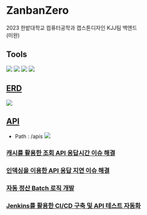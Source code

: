 # ZanbanZero

2023 한밭대학교 컴퓨터공학과 캡스톤디자인 KJJ팀 백엔드  
(미완)

## Tools

<img src="https://img.shields.io/badge/Java-FF9900?style=for-the-badge&logo=OpenJDK&logoColor=white"/> <img src="https://img.shields.io/badge/Spring Boot-6DB33F?style=for-the-badge&logo=SpringBoot&logoColor=white"/> <img src="https://img.shields.io/badge/Spring Batch-6DB33F?style=for-the-badge&logo=Batch&logoColor=white"/> <img src="https://img.shields.io/badge/MySQL-4479A1?style=for-the-badge&logo=MySQL&logoColor=white"/>

## [ERD](https://www.erdcloud.com/d/qpTvHkbgBbqLyYYzZ)

<img src="https://github.com/HyeongMokJeong/Coding-Test/assets/94634916/fec9d298-749b-4d7a-a219-9d1334d5328a" />

## [API](http://kjj.kjj.r-e.kr:8080/apis)

- Path : /apis
  <img src="https://github.com/HyeongMokJeong/Coding-Test/assets/94634916/3d7f649c-90c2-41a5-b5e1-a60c11ff3c42" />

### [캐시를 활용한 조회 API 응답시간 이슈 해결](https://jeong-mok.tistory.com/8)
### [인덱싱을 이용한 API 응답 지연 이슈 해결](https://jeong-mok.tistory.com/13)
### [자동 정산 Batch 로직 개발](https://jeong-mok.tistory.com/10)
### [Jenkins를 활용한 CI/CD 구축 및 API 테스트 자동화](https://jeong-mok.tistory.com/14)
